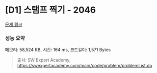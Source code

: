 # [D1] 스탬프 찍기 - 2046 

[문제 링크](https://swexpertacademy.com/main/code/problem/problemDetail.do?contestProbId=AV5QKdT6AyYDFAUq) 

### 성능 요약

메모리: 58,524 KB, 시간: 164 ms, 코드길이: 1,571 Bytes



> 출처: SW Expert Academy, https://swexpertacademy.com/main/code/problem/problemList.do